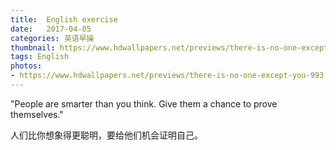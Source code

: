 ```yaml
---
title:  English exercise
date:   2017-04-05
categories: 英语早操
thumbnail: https://www.hdwallpapers.net/previews/there-is-no-one-except-you-993.jpg
tags: English
photos:
- https://www.hdwallpapers.net/previews/there-is-no-one-except-you-993.jpg
---
```


"People are smarter than you think. Give them a chance to prove themselves."
<p>人们比你想象得更聪明，要给他们机会证明自己。</p>
